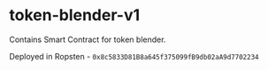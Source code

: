 # token-blender-v1

Contains Smart Contract for token blender.

Deployed in Ropsten - ``0x8c5833D81B8a645f375099fB9db02aA9d7702234``
